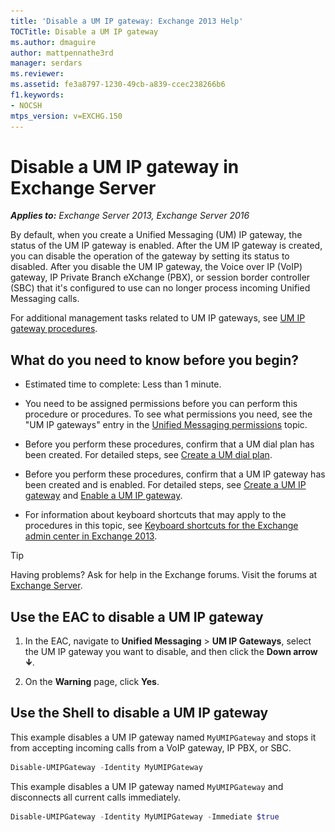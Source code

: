 ```yaml
---
title: 'Disable a UM IP gateway: Exchange 2013 Help'
TOCTitle: Disable a UM IP gateway
ms.author: dmaguire
author: mattpennathe3rd
manager: serdars
ms.reviewer:
ms.assetid: fe3a8797-1230-49cb-a839-ccec238266b6
f1.keywords:
- NOCSH
mtps_version: v=EXCHG.150
---
```


# Disable a UM IP gateway in Exchange Server

_**Applies to:** Exchange Server 2013, Exchange Server 2016_

By default, when you create a Unified Messaging (UM) IP gateway, the status of the UM IP gateway is enabled. After the UM IP gateway is created, you can disable the operation of the gateway by setting its status to disabled. After you disable the UM IP gateway, the Voice over IP (VoIP) gateway, IP Private Branch eXchange (PBX), or session border controller (SBC) that it's configured to use can no longer process incoming Unified Messaging calls.

 For additional management tasks related to UM IP gateways, see [UM IP gateway procedures](um-ip-gateway-procedures-exchange-2013-help.md).

## What do you need to know before you begin?

- Estimated time to complete: Less than 1 minute.

- You need to be assigned permissions before you can perform this procedure or procedures. To see what permissions you need, see the "UM IP gateways" entry in the [Unified Messaging permissions](unified-messaging-permissions-exchange-2013-help.md) topic.

- Before you perform these procedures, confirm that a UM dial plan has been created. For detailed steps, see [Create a UM dial plan](create-um-dial-plan-exchange-2013-help.md).

- Before you perform these procedures, confirm that a UM IP gateway has been created and is enabled. For detailed steps, see [Create a UM IP gateway](create-um-ip-gateway-exchange-2013-help.md) and [Enable a UM IP gateway](enable-um-ip-gateway-exchange-2013-help.md).

- For information about keyboard shortcuts that may apply to the procedures in this topic, see [Keyboard shortcuts for the Exchange admin center in Exchange 2013](keyboard-shortcuts-in-the-exchange-admin-center-2013-help.md).

> [!TIP]
> Having problems? Ask for help in the Exchange forums. Visit the forums at [Exchange Server](https://go.microsoft.com/fwlink/p/?linkId=60612).

## Use the EAC to disable a UM IP gateway

1. In the EAC, navigate to **Unified Messaging** \> **UM IP Gateways**, select the UM IP gateway you want to disable, and then click the **Down arrow** ![Down Arrow Icon](images/ITPro_EAC_DownArrowIcon.gif).

2. On the **Warning** page, click **Yes**.

## Use the Shell to disable a UM IP gateway

This example disables a UM IP gateway named `MyUMIPGateway` and stops it from accepting incoming calls from a VoIP gateway, IP PBX, or SBC.

```powershell
Disable-UMIPGateway -Identity MyUMIPGateway
```

This example disables a UM IP gateway named `MyUMIPGateway` and disconnects all current calls immediately.

```powershell
Disable-UMIPGateway -Identity MyUMIPGateway -Immediate $true
```

